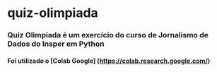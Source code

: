 # quiz-olimpiada
### Quiz Olimpíada é um exercício do curso de Jornalismo de Dados do Insper em Python
#### Foi utilizado o [Colab Google] (https://colab.research.google.com/)
